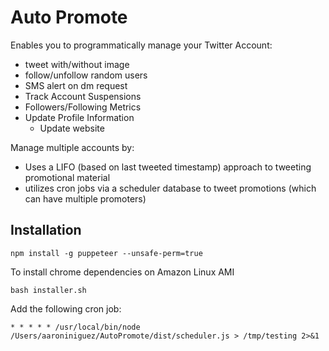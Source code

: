# Auto Promote

Enables you to programmatically manage your Twitter Account:    
  - tweet with/without image
  - follow/unfollow random users
  - SMS alert on dm request 
  - Track Account Suspensions
  - Followers/Following Metrics
  - Update Profile Information
	- Update website

Manage multiple accounts by: 
 - Uses a LIFO (based on last tweeted timestamp) approach to tweeting promotional material
 - utilizes cron jobs via a scheduler database to tweet promotions (which can have multiple promoters)

## Installation
```
npm install -g puppeteer --unsafe-perm=true
```
To install chrome dependencies on Amazon Linux AMI 
```
bash installer.sh
```

Add the following cron job: 
```
* * * * * /usr/local/bin/node /Users/aaroniniguez/AutoPromote/dist/scheduler.js > /tmp/testing 2>&1
```
